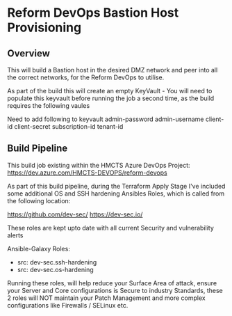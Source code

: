 # Reform DevOps Bastion Host Provisioning

## Overview

This will build a Bastion host in the desired DMZ network and peer into all the correct networks, for the Reform DevOps to utilise.

As part of the build this will create an empty KeyVault - You will need to populate this keyvault before running the job a second time, as the 
build requires the following vaules

Need to add following to keyvault
admin-password
admin-username
client-id
client-secret
subscription-id
tenant-id

## Build Pipeline

This build job existing within the HMCTS Azure DevOps Project:
https://dev.azure.com/HMCTS-DEVOPS/reform-devops

As part of this build pipeline, during the Terraform Apply Stage I've included some additional OS and SSH hardening Ansibles Roles, which is
called from the following location:

https://github.com/dev-sec/
https://dev-sec.io/

These roles are kept upto date with all current Security and vulnerability alerts

Ansible-Galaxy Roles:
- src: dev-sec.ssh-hardening
- src: dev-sec.os-hardening

Running these roles, will help reduce your Surface Area of attack, ensure your Server and Core configurations is Secure to industry Standards, these 2 roles will NOT maintain your Patch Management and more complex configurations like Firewalls / SELinux etc.
